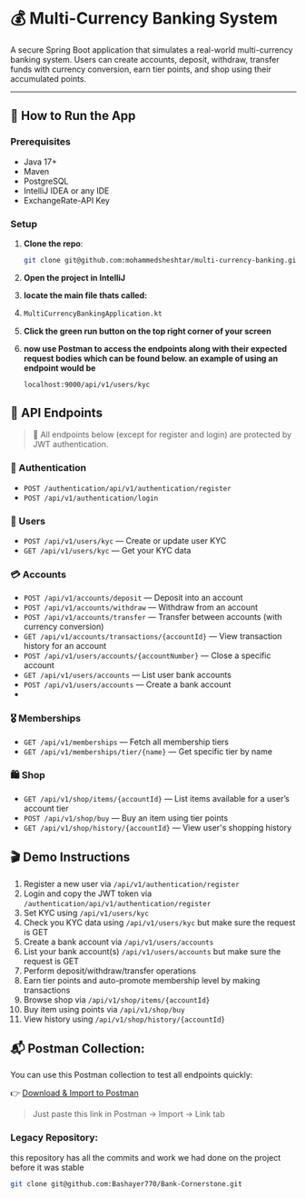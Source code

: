 # 💰 Multi-Currency Banking System

A secure Spring Boot application that simulates a real-world multi-currency banking system. Users can create accounts,
deposit, withdraw, transfer funds with currency conversion, earn tier points, and shop using their accumulated points.

---

## 🚀 How to Run the App

### Prerequisites
- Java 17+
- Maven
- PostgreSQL
- IntelliJ IDEA or any IDE
- ExchangeRate-API Key

### Setup

1. **Clone the repo**:
   ```bash
   git clone git@github.com:mohammedsheshtar/multi-currency-banking.git
2. **Open the project in IntelliJ**

3. **locate the main file thats called:**
4.    ```bash
      MultiCurrencyBankingApplication.kt
5. **Click the green run button on the top right corner of your screen**
6. **now use Postman to access the endpoints along with their expected request bodies which can be found below. an example of using an endpoint would be**
    ```bash
   localhost:9000/api/v1/users/kyc

## 📡 API Endpoints

> 🔐 All endpoints below (except for register and login) are protected by JWT authentication.

### 🔑 Authentication
- `POST /authentication/api/v1/authentication/register`
- `POST /api/v1/authentication/login`

### 👤 Users
- `POST /api/v1/users/kyc` — Create or update user KYC
- `GET /api/v1/users/kyc` — Get your KYC data

### 💳 Accounts
- `POST /api/v1/accounts/deposit` — Deposit into an account
- `POST /api/v1/accounts/withdraw` — Withdraw from an account
- `POST /api/v1/accounts/transfer` — Transfer between accounts (with currency conversion)
- `GET /api/v1/accounts/transactions/{accountId}` — View transaction history for an account
- `POST /api/v1/users/accounts/{accountNumber}` — Close a specific account
- `GET /api/v1/users/accounts` — List user bank accounts
- `POST /api/v1/users/accounts` — Create a bank account
- 
### 🎖️ Memberships
- `GET /api/v1/memberships` — Fetch all membership tiers
- `GET /api/v1/memberships/tier/{name}` — Get specific tier by name

### 🛍️ Shop
- `GET /api/v1/shop/items/{accountId}` — List items available for a user’s account tier
- `POST /api/v1/shop/buy` — Buy an item using tier points
- `GET /api/v1/shop/history/{accountId}` — View user's shopping history  

## 🎬 Demo Instructions

1. Register a new user via `/api/v1/authentication/register`
2. Login and copy the JWT token via `/authentication/api/v1/authentication/register`
3. Set KYC using `/api/v1/users/kyc`
4. Check you KYC data using `/api/v1/users/kyc` but make sure the request is GET
5. Create a bank account via `/api/v1/users/accounts`
6. List your bank account(s) `/api/v1/users/accounts` but make sure the request is GET
7. Perform deposit/withdraw/transfer operations
8. Earn tier points and auto-promote membership level by making transactions
9. Browse shop via `/api/v1/shop/items/{accountId}`
10. Buy item using points via `/api/v1/shop/buy`
11. View history using `/api/v1/shop/history/{accountId}`

## 📬 Postman Collection:  

You can use this Postman collection to test all endpoints quickly:

👉 [Download & Import to Postman](https://raw.githubusercontent.com/mohammedsheshtar/multi-currency-banking/refs/heads/main/src/main/kotlin/com/bank/Multi-Currency-Banking.postman_collection.json)

> Just paste this link in Postman → Import → Link tab

### Legacy Repository:
this repository has all the commits and work we had done on the project before it was stable
   ```bash
   git clone git@github.com:Bashayer770/Bank-Cornerstone.git